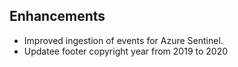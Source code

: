 ## Enhancements

- Improved ingestion of events for Azure Sentinel.
- Updatee footer copyright year from 2019 to 2020
